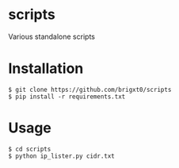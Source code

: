 # scripts
Various standalone scripts 
# Installation
```
$ git clone https://github.com/brigxt0/scripts
$ pip install -r requirements.txt
```
# Usage
```
$ cd scripts
$ python ip_lister.py cidr.txt
```
